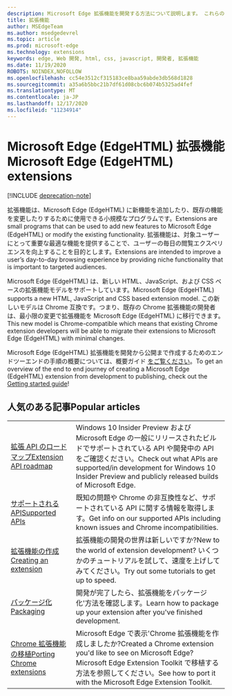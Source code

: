 ```yaml
---
description: Microsoft Edge 拡張機能を開発する方法について説明します。 これらの小規模なプログラムは、Microsoft Edge に新機能を追加したり、既存の機能を変更したりするために使用できます。
title: 拡張機能
author: MSEdgeTeam
ms.author: msedgedevrel
ms.topic: article
ms.prod: microsoft-edge
ms.technology: extensions
keywords: edge, Web 開発, html, css, javascript, 開発者, 拡張機能
ms.date: 11/19/2020
ROBOTS: NOINDEX,NOFOLLOW
ms.openlocfilehash: cc54e3512cf315183ce8baa59abde3db568d1828
ms.sourcegitcommit: a35a6b5bbc21b7df61d08cbc6b074b5325ad4fef
ms.translationtype: MT
ms.contentlocale: ja-JP
ms.lasthandoff: 12/17/2020
ms.locfileid: "11234914"
---
```

# <span data-ttu-id="ae74d-105">Microsoft Edge (EdgeHTML) 拡張機能</span><span class="sxs-lookup"><span data-stu-id="ae74d-105">Microsoft Edge (EdgeHTML) extensions</span></span>  

[!INCLUDE [deprecation-note](includes/deprecation-note.md)]  

<span data-ttu-id="ae74d-106">拡張機能は、Microsoft Edge (EdgeHTML) に新機能を追加したり、既存の機能を変更したりするために使用できる小規模なプログラムです。</span><span class="sxs-lookup"><span data-stu-id="ae74d-106">Extensions are small programs that can be used to add new features to Microsoft Edge (EdgeHTML) or modify the existing functionality.</span></span> <span data-ttu-id="ae74d-107">拡張機能は、対象ユーザーにとって重要な最適な機能を提供することで、ユーザーの毎日の閲覧エクスペリエンスを向上することを目的とします。</span><span class="sxs-lookup"><span data-stu-id="ae74d-107">Extensions are intended to improve a user’s day-to-day browsing experience by providing niche functionality that is important to targeted audiences.</span></span>

<span data-ttu-id="ae74d-108">Microsoft Edge (EdgeHTML) は、新しい HTML、JavaScript、および CSS ベースの拡張機能モデルをサポートしています。</span><span class="sxs-lookup"><span data-stu-id="ae74d-108">Microsoft Edge (EdgeHTML) supports a new HTML, JavaScript and CSS based extension model.</span></span> <span data-ttu-id="ae74d-109">この新しいモデルは Chrome 互換です。つまり、既存の Chrome 拡張機能の開発者は、最小限の変更で拡張機能を Microsoft Edge (EdgeHTML) に移行できます。</span><span class="sxs-lookup"><span data-stu-id="ae74d-109">This new model is Chrome-compatible which means that existing Chrome extension developers will be able to migrate their extensions to Microsoft Edge (EdgeHTML) with minimal changes.</span></span>

<span data-ttu-id="ae74d-110">Microsoft Edge (EdgeHTML) 拡張機能を開発から公開まで作成するためのエンドツーエンドの手順の概要については、概要ガイド [をご覧ください](./getting-started.md)。</span><span class="sxs-lookup"><span data-stu-id="ae74d-110">To get an overview of the end to end journey of creating a Microsoft Edge (EdgeHTML) extension from development to publishing, check out the [Getting started guide](./getting-started.md)!</span></span>


## <span data-ttu-id="ae74d-111">人気のある記事</span><span class="sxs-lookup"><span data-stu-id="ae74d-111">Popular articles</span></span>

<table>
  <tr>
    <td><a href = "./api-support/extension-api-roadmap.md"><span data-ttu-id="ae74d-112">拡張 API のロードマップ</span><span class="sxs-lookup"><span data-stu-id="ae74d-112">Extension API roadmap</span></span></a></td>
    <td><span data-ttu-id="ae74d-113">Windows 10 Insider Preview および Microsoft Edge の一般にリリースされたビルドでサポートされている API や開発中の API をご確認ください。</span><span class="sxs-lookup"><span data-stu-id="ae74d-113">Check out what APIs are supported/in development for Windows 10 Insider Preview and publicly released builds of Microsoft Edge.</span></span></td></p>
<p>  </tr>
  <tr>
    <td><a href = "./api-support/supported-apis.md"><span data-ttu-id="ae74d-114">サポートされる API</span><span class="sxs-lookup"><span data-stu-id="ae74d-114">Supported APIs</span></span></a></td>
    <td><span data-ttu-id="ae74d-115">既知の問題や Chrome の非互換性など、サポートされている API に関する情報を取得します。</span><span class="sxs-lookup"><span data-stu-id="ae74d-115">Get info on our supported APIs including known issues and Chrome incompatibilities.</span></span></td>

  </tr>
  <tr>
    <td><a href = "./guides/creating-an-extension.md"><span data-ttu-id="ae74d-116">拡張機能の作成</span><span class="sxs-lookup"><span data-stu-id="ae74d-116">Creating an extension</span></span></a></td>
    <td><span data-ttu-id="ae74d-117">拡張機能の開発の世界は新しいですか?</span><span class="sxs-lookup"><span data-stu-id="ae74d-117">New to the world of extension development?</span></span> <span data-ttu-id="ae74d-118">いくつかのチュートリアルを試して、速度を上げしてみてください。</span><span class="sxs-lookup"><span data-stu-id="ae74d-118">Try out some tutorials to get up to speed.</span></span></td>

  </tr>
  <tr>
    <td><a href = "./guides/packaging.md"><span data-ttu-id="ae74d-119">パッケージ化</span><span class="sxs-lookup"><span data-stu-id="ae74d-119">Packaging</span></span></a></td>
    <td><span data-ttu-id="ae74d-120">開発が完了したら、拡張機能をパッケージ化&#39;方法を確認します。</span><span class="sxs-lookup"><span data-stu-id="ae74d-120">Learn how to package up your extension after you&#39;ve finished development.</span></span></td>

  </tr>
  <tr>
    <td><a href = "./guides/porting-chrome-extensions.md"><span data-ttu-id="ae74d-121">Chrome 拡張機能の移植</span><span class="sxs-lookup"><span data-stu-id="ae74d-121">Porting Chrome extensions</span></span></a></td>
    <td><span data-ttu-id="ae74d-122">Microsoft Edge で表示&#39;Chrome 拡張機能を作成しましたか?</span><span class="sxs-lookup"><span data-stu-id="ae74d-122">Created a Chrome extension you&#39;d like to see on Microsoft Edge?</span></span> <span data-ttu-id="ae74d-123">Microsoft Edge Extension Toolkit で移植する方法を参照してください。</span><span class="sxs-lookup"><span data-stu-id="ae74d-123">See how to port it with the Microsoft Edge Extension Toolkit.</span></span></td>

  </tr>
</table>
